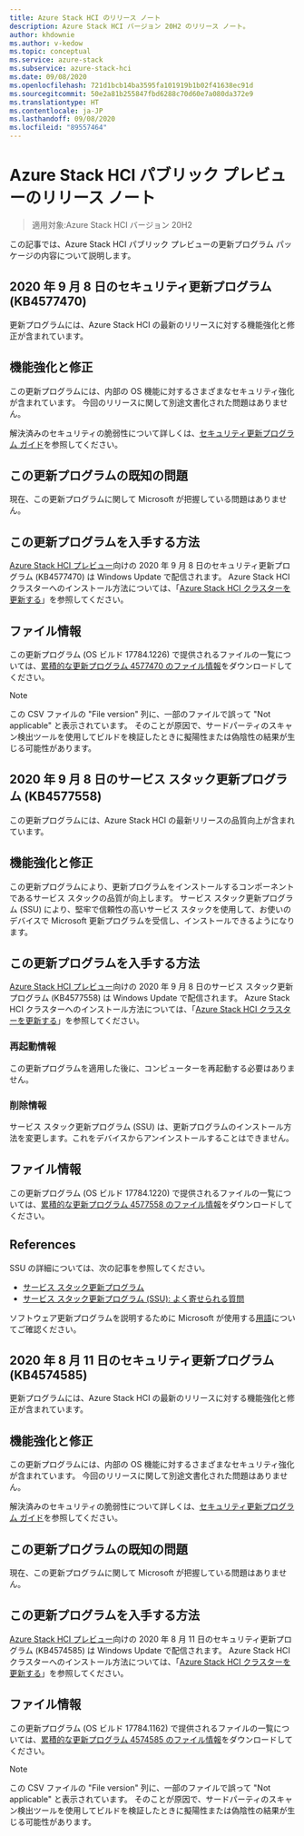 ```yaml
---
title: Azure Stack HCI のリリース ノート
description: Azure Stack HCI バージョン 20H2 のリリース ノート。
author: khdownie
ms.author: v-kedow
ms.topic: conceptual
ms.service: azure-stack
ms.subservice: azure-stack-hci
ms.date: 09/08/2020
ms.openlocfilehash: 721d1bcb14ba3595fa101919b1b02f41638ec91d
ms.sourcegitcommit: 50e2a81b255847fbd6288c70d60e7a080da372e9
ms.translationtype: HT
ms.contentlocale: ja-JP
ms.lasthandoff: 09/08/2020
ms.locfileid: "89557464"
---
```

# <a name="release-notes-for-azure-stack-hci-public-preview"></a>Azure Stack HCI パブリック プレビューのリリース ノート

> 適用対象:Azure Stack HCI バージョン 20H2

この記事では、Azure Stack HCI パブリック プレビューの更新プログラム パッケージの内容について説明します。

## <a name="september-8-2020-security-update-kb4577470"></a>2020 年 9 月 8 日のセキュリティ更新プログラム (KB4577470)

更新プログラムには、Azure Stack HCI の最新のリリースに対する機能強化と修正が含まれています。

## <a name="improvements-and-fixes"></a>機能強化と修正
この更新プログラムには、内部の OS 機能に対するさまざまなセキュリティ強化が含まれています。 今回のリリースに関して別途文書化された問題はありません。

解決済みのセキュリティの脆弱性について詳しくは、[セキュリティ更新プログラム ガイド](https://portal.msrc.microsoft.com/security-guidance)を参照してください。

## <a name="known-issues-in-this-update"></a>この更新プログラムの既知の問題
現在、この更新プログラムに関して Microsoft が把握している問題はありません。

## <a name="how-to-get-this-update"></a>この更新プログラムを入手する方法
[Azure Stack HCI プレビュー](https://azure.microsoft.com/products/azure-stack/hci/hci-download/)向けの 2020 年 9 月 8 日のセキュリティ更新プログラム (KB4577470) は Windows Update で配信されます。 Azure Stack HCI クラスターへのインストール方法については、「[Azure Stack HCI クラスターを更新する](manage/update-cluster.md)」を参照してください。

## <a name="file-information"></a>ファイル情報
この更新プログラム (OS ビルド 17784.1226) で提供されるファイルの一覧については、[累積的な更新プログラム 4577470 のファイル情報](https://download.microsoft.com/download/3/c/4/3c468525-5867-4cc3-8d34-dba88989adab/4577470.csv)をダウンロードしてください。

   > [!NOTE]
   > この CSV ファイルの "File version" 列に、一部のファイルで誤って "Not applicable" と表示されています。 そのことが原因で、サードパーティのスキャン検出ツールを使用してビルドを検証したときに擬陽性または偽陰性の結果が生じる可能性があります。

## <a name="september-8-2020-servicing-stack-update-kb4577558"></a>2020 年 9 月 8 日のサービス スタック更新プログラム (KB4577558)

この更新プログラムには、Azure Stack HCI の最新リリースの品質向上が含まれています。

## <a name="improvements-and-fixes"></a>機能強化と修正
この更新プログラムにより、更新プログラムをインストールするコンポーネントであるサービス スタックの品質が向上します。 サービス スタック更新プログラム (SSU) により、堅牢で信頼性の高いサービス スタックを使用して、お使いのデバイスで Microsoft 更新プログラムを受信し、インストールできるようになります。

## <a name="how-to-get-this-update"></a>この更新プログラムを入手する方法
[Azure Stack HCI プレビュー](https://azure.microsoft.com/products/azure-stack/hci/hci-download/)向けの 2020 年 9 月 8 日のサービス スタック更新プログラム (KB4577558) は Windows Update で配信されます。 Azure Stack HCI クラスターへのインストール方法については、「[Azure Stack HCI クラスターを更新する](manage/update-cluster.md)」を参照してください。

### <a name="restart-information"></a>再起動情報 
この更新プログラムを適用した後に、コンピューターを再起動する必要はありません。

### <a name="removal-information"></a>削除情報
サービス スタック更新プログラム (SSU) は、更新プログラムのインストール方法を変更します。これをデバイスからアンインストールすることはできません。

## <a name="file-information"></a>ファイル情報
この更新プログラム (OS ビルド 17784.1220) で提供されるファイルの一覧については、[累積的な更新プログラム 4577558 のファイル情報](https://download.microsoft.com/download/8/f/6/8f612a9b-cb4e-4832-9397-156760848592/4577558.csv)をダウンロードしてください。

## <a name="references"></a>References

SSU の詳細については、次の記事を参照してください。

- [サービス スタック更新プログラム](https://docs.microsoft.com/windows/deployment/update/servicing-stack-updates)
- [サービス スタック更新プログラム (SSU): よく寄せられる質問](https://support.microsoft.com/help/4535697)

ソフトウェア更新プログラムを説明するために Microsoft が使用する[用語](https://support.microsoft.com/help/824684)についてご確認ください。

## <a name="august-11-2020-security-update-kb4574585"></a>2020 年 8 月 11 日のセキュリティ更新プログラム (KB4574585)

更新プログラムには、Azure Stack HCI の最新のリリースに対する機能強化と修正が含まれています。

## <a name="improvements-and-fixes"></a>機能強化と修正
この更新プログラムには、内部の OS 機能に対するさまざまなセキュリティ強化が含まれています。 今回のリリースに関して別途文書化された問題はありません。

解決済みのセキュリティの脆弱性について詳しくは、[セキュリティ更新プログラム ガイド](https://portal.msrc.microsoft.com/security-guidance)を参照してください。

## <a name="known-issues-in-this-update"></a>この更新プログラムの既知の問題
現在、この更新プログラムに関して Microsoft が把握している問題はありません。

## <a name="how-to-get-this-update"></a>この更新プログラムを入手する方法
[Azure Stack HCI プレビュー](https://azure.microsoft.com/products/azure-stack/hci/hci-download/)向けの 2020 年 8 月 11 日のセキュリティ更新プログラム (KB4574585) は Windows Update で配信されます。 Azure Stack HCI クラスターへのインストール方法については、「[Azure Stack HCI クラスターを更新する](manage/update-cluster.md)」を参照してください。

## <a name="file-information"></a>ファイル情報
この更新プログラム (OS ビルド 17784.1162) で提供されるファイルの一覧については、[累積的な更新プログラム 4574585 のファイル情報](https://download.microsoft.com/download/7/f/4/7f451def-76c5-4cc0-9929-0c5efeb27d2f/4574585.csv)をダウンロードしてください。

   > [!NOTE]
   > この CSV ファイルの "File version" 列に、一部のファイルで誤って "Not applicable" と表示されています。 そのことが原因で、サードパーティのスキャン検出ツールを使用してビルドを検証したときに擬陽性または偽陰性の結果が生じる可能性があります。

